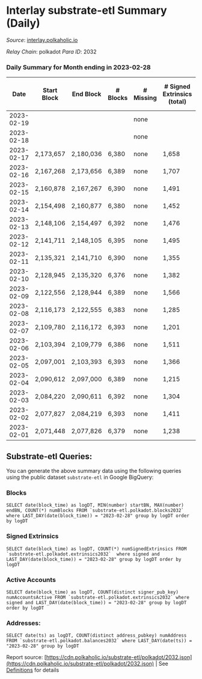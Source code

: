 # Interlay substrate-etl Summary (Daily)

_Source_: [interlay.polkaholic.io](https://interlay.polkaholic.io)

*Relay Chain*: polkadot
*Para ID*: 2032



### Daily Summary for Month ending in 2023-02-28


| Date | Start Block | End Block | # Blocks | # Missing | # Signed Extrinsics (total) | # Active Accounts | # Addresses with Balances | # Events | # Transfers | # XCM Transfers In | # XCM Transfers Out |
| ---- | ----------- | --------- | -------- | --------- | --------------------------- | ----------------- | ------------------------- | -------- | ----------- | ------------------ | ------------------- |
| 2023-02-19 |  |  |  | none  |  |  |  |  |   |   |   |
| 2023-02-18 |  |  |  | none  |  |  | 11,239 |  |   |   |   |
| 2023-02-17 | 2,173,657 | 2,180,036 | 6,380 | none  | 1,658 | 173 | 11,200 | 59,566 | 6,693 ($84,872.08) |   |   |
| 2023-02-16 | 2,167,268 | 2,173,656 | 6,389 | none  | 1,707 | 166 | 11,183 | 59,947 | 6,622 ($57,949.02) | 31 ($16,122.61) | 34 ($5,204.21) |
| 2023-02-15 | 2,160,878 | 2,167,267 | 6,390 | none  | 1,491 | 138 | 11,174 | 58,681 | 6,607 ($43,153.68) |   |   |
| 2023-02-14 | 2,154,498 | 2,160,877 | 6,380 | none  | 1,452 | 118 | 11,167 | 58,249 | 6,531 ($21,217.77) |   |   |
| 2023-02-13 | 2,148,106 | 2,154,497 | 6,392 | none  | 1,476 | 138 | 11,158 | 58,440 | 6,594 ($36,495.93) |   |   |
| 2023-02-12 | 2,141,711 | 2,148,105 | 6,395 | none  | 1,495 | 119 | 11,148 | 58,286 | 6,540 ($56,467.03) |   |   |
| 2023-02-11 | 2,135,321 | 2,141,710 | 6,390 | none  | 1,355 | 127 | 11,146 | 57,815 | 6,555 ($16,809.52) |   |   |
| 2023-02-10 | 2,128,945 | 2,135,320 | 6,376 | none  | 1,382 | 123 | 11,139 | 57,889 | 6,541 ($18,850.01) | 25 ($2,466.57) | 22 ($845.58) |
| 2023-02-09 | 2,122,556 | 2,128,944 | 6,389 | none  | 1,566 | 155 | 11,135 | 58,951 | 6,597 ($86,147.36) | 27 ($4,538.48) | 31 ($2,916.17) |
| 2023-02-08 | 2,116,173 | 2,122,555 | 6,383 | none  | 1,285 | 154 | 11,127 | 57,623 | 6,613 ($38,240.19) |   |   |
| 2023-02-07 | 2,109,780 | 2,116,172 | 6,393 | none  | 1,201 | 121 | 11,117 | 57,114 | 6,549 ($16,919.13) |   |   |
| 2023-02-06 | 2,103,394 | 2,109,779 | 6,386 | none  | 1,511 | 137 | 11,107 | 58,698 | 6,601 ($52,059.30) |   |   |
| 2023-02-05 | 2,097,001 | 2,103,393 | 6,393 | none  | 1,366 | 149 | 11,100 | 57,929 | 6,612 ($25,864.84) |   |   |
| 2023-02-04 | 2,090,612 | 2,097,000 | 6,389 | none  | 1,215 | 129 | 11,095 | 57,226 | 6,552 ($24,745.92) | 8 ($305.86) | 9 ($232.20) |
| 2023-02-03 | 2,084,220 | 2,090,611 | 6,392 | none  | 1,304 | 137 | 11,082 | 57,852 | 6,582 ($18,071.28) | 33 ($12,770.11) | 25 ($2,282.95) |
| 2023-02-02 | 2,077,827 | 2,084,219 | 6,393 | none  | 1,411 | 131 | 11,078 | 58,332 | 6,594 ($22,672.55) | 27 ($8,458.17) | 19 ($1,381.16) |
| 2023-02-01 | 2,071,448 | 2,077,826 | 6,379 | none  | 1,238 | 126 | 11,065 | 57,234 | 6,550 ($29,084.52) | 16 ($2,452.57) | 23 ($27,629.26) |

## Substrate-etl Queries:
You can generate the above summary data using the following queries using the public dataset `substrate-etl` in Google BigQuery:


### Blocks
```
SELECT date(block_time) as logDT, MIN(number) startBN, MAX(number) endBN, COUNT(*) numBlocks FROM `substrate-etl.polkadot.blocks2032`  where LAST_DAY(date(block_time)) = "2023-02-28" group by logDT order by logDT
```


### Signed Extrinsics
```
SELECT date(block_time) as logDT, COUNT(*) numSignedExtrinsics FROM `substrate-etl.polkadot.extrinsics2032`  where signed and LAST_DAY(date(block_time)) = "2023-02-28" group by logDT order by logDT
```


### Active Accounts
```
SELECT date(block_time) as logDT, COUNT(distinct signer_pub_key) numAccountsActive FROM `substrate-etl.polkadot.extrinsics2032` where signed and LAST_DAY(date(block_time)) = "2023-02-28" group by logDT order by logDT
```


### Addresses:
```
SELECT date(ts) as logDT, COUNT(distinct address_pubkey) numAddress FROM `substrate-etl.polkadot.balances2032` where LAST_DAY(date(ts)) = "2023-02-28" group by logDT
```



Report source: [https://cdn.polkaholic.io/substrate-etl/polkadot/2032.json](https://cdn.polkaholic.io/substrate-etl/polkadot/2032.json) | See [Definitions](/DEFINITIONS.md) for details
